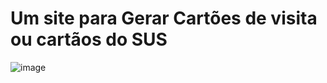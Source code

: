 # Um site para Gerar Cartões de visita ou cartãos do SUS
![image](https://github.com/user-attachments/assets/21791ca8-2edc-4015-a707-ebeb470f302d)
